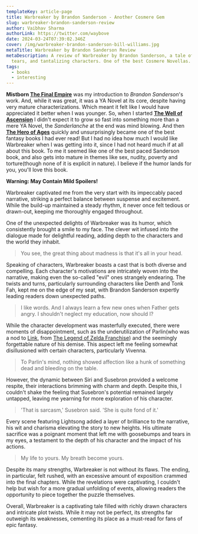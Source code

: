 ```yaml
---
templateKey: article-page
title: Warbreaker by Brandon Sanderson - Another Cosmere Gem
slug: warbreaker-brandon-sanderson-review
author: Vaibhav Sharma
authorLink: https://twitter.com/waybove
date: 2024-03-24T07:39:02.346Z
cover: /img/warbreaker-brandon-sanderson-bill-williams.jpg
metaTitle: Warbreaker by Brandon Sanderson Review
metaDescription: A review of Warbreaker by Brandon Sanderson, a tale of twists,
  tears, and tantalizing characters. One of the best Cosmere Novellas.
tags:
  - books
  - interesting
---
```

**Mistborn [The Final Empire](https://theleakycauldronblog.com/blog/mistborn-the-final-empire-review/)** was my introduction to *Brandon Sanderson*'s work. And, while it was great, it was a YA Novel at its core, despite having very mature characterizations. Which meant it felt like I would have appreciated it better when I was younger. So, when I started **[The Well of Ascension](https://theleakycauldronblog.com/blog/mistborn-the-well-of-ascension-review)** I didn't expect it to grow so fast into something more than a mere YA Novel, the *Sanderlanche* at the end was mind blowing. And then **[The Hero of Ages](https://theleakycauldronblog.com/blog/mistborn-the-hero-of-ages-review)** quickly and unsurprisingly became one of the best fantasy books I had ever read! But I had no idea how much I would like Warbreaker when I was getting into it, since I had not heard much if at all about this book. To me it seemed like one of the best paced Sanderson book, and also gets into mature in themes like sex, nudity, poverty and torture(though none of it is explicit in nature). I believe if the humor lands for you, you'll love this book.

**Warning: May Contain Mild Spoilers!**

Warbreaker captivated me from the very start with its impeccably paced narrative, striking a perfect balance between suspense and excitement. While the build-up maintained a steady rhythm, it never once felt tedious or drawn-out, keeping me thoroughly engaged throughout.

One of the unexpected delights of Warbreaker was its humor, which consistently brought a smile to my face. The clever wit infused into the dialogue made for delightful reading, adding depth to the characters and the world they inhabit.

> You see, the great thing about madness is that it's all in your head.

Speaking of characters, Warbreaker boasts a cast that is both diverse and compelling. Each character's motivations are intricately woven into the narrative, making even the so-called "evil" ones strangely endearing. The twists and turns, particularly surrounding characters like Denth and Tonk Fah, kept me on the edge of my seat, with Brandon Sanderson expertly leading readers down unexpected paths.

> I like words. And I always learn a few new ones when Father gets angry. I shouldn't neglect my education, now should I?

While the character development was masterfully executed, there were moments of disappointment, such as the underutilization of Parlin(who was a nod to [Link](https://en.wikipedia.org/wiki/Link_(The_Legend_of_Zelda)), from [The Legend of Zelda Franchise](https://en.wikipedia.org/wiki/The_Legend_of_Zelda)) and the seemingly forgettable nature of his demise. This aspect left me feeling somewhat disillusioned with certain characters, particularly Vivenna.

> To Parlin's mind, nothing showed affection like a hunk of something dead and bleeding on the table.

However, the dynamic between Siri and Susebron provided a welcome respite, their interactions brimming with charm and depth. Despite this, I couldn't shake the feeling that Susebron's potential remained largely untapped, leaving me yearning for more exploration of his character.

> 'That is sarcasm,' Susebron said. 'She is quite fond of it.'

Every scene featuring Lightsong added a layer of brilliance to the narrative, his wit and charisma elevating the story to new heights. His ultimate sacrifice was a poignant moment that left me with goosebumps and tears in my eyes, a testament to the depth of his character and the impact of his actions.

> My life to yours. My breath become yours.

Despite its many strengths, Warbreaker is not without its flaws. The ending, in particular, felt rushed, with an excessive amount of exposition crammed into the final chapters. While the revelations were captivating, I couldn't help but wish for a more gradual unfolding of events, allowing readers the opportunity to piece together the puzzle themselves.

Overall, Warbreaker is a captivating tale filled with richly drawn characters and intricate plot twists. While it may not be perfect, its strengths far outweigh its weaknesses, cementing its place as a must-read for fans of epic fantasy.